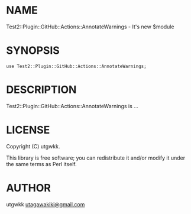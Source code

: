 # NAME

Test2::Plugin::GitHub::Actions::AnnotateWarnings - It's new $module

# SYNOPSIS

    use Test2::Plugin::GitHub::Actions::AnnotateWarnings;

# DESCRIPTION

Test2::Plugin::GitHub::Actions::AnnotateWarnings is ...

# LICENSE

Copyright (C) utgwkk.

This library is free software; you can redistribute it and/or modify
it under the same terms as Perl itself.

# AUTHOR

utgwkk <utagawakiki@gmail.com>
